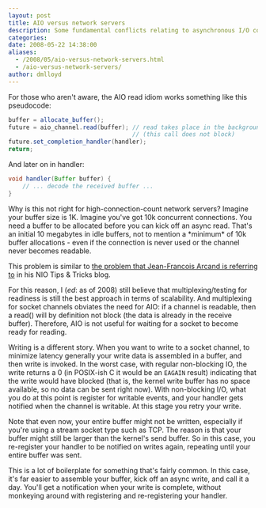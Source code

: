 ```yaml
---
layout: post
title: AIO versus network servers
description: Some fundamental conflicts relating to asynchronous I/O compared to traditional sockets.
categories: 
date: 2008-05-22 14:38:00
aliases:
  - /2008/05/aio-versus-network-servers.html
  - /aio-versus-network-servers/
author: dmlloyd
---
```

 For those who aren't aware, the AIO read idiom works something like this pseudocode:


```java
buffer = allocate_buffer();
future = aio_channel.read(buffer); // read takes place in the background
                                   // (this call does not block)
future.set_completion_handler(handler);
return;
```

And later on in handler:

```java
void handler(Buffer buffer) {  
    // ... decode the received buffer ...  
}
```

Why is this not right for high\-connection\-count network servers? Imagine your buffer size is 1K. Imagine you've got 10k concurrent connections. You need a buffer to be allocated before you can kick off an async read. That's an initial 10 megabytes in idle buffers, not to mention a \*minimum\* of 10k buffer allocations \- even if the connection is never used or the channel never becomes readable.

This problem is similar to <a href="http://weblogs.java.net/blog/jfarcand/archive/2006/06/tricks_and_tips.html">the problem that Jean-Francois Arcand is referring to</a> in his NIO Tips & Tricks blog.

For this reason, I (*ed*: as of 2008) still believe that multiplexing/testing for readiness is still the best approach in terms of scalability. And multiplexing for socket channels obviates the need for AIO: if a channel is readable, then a read() will by definition not block (the data is already in the receive buffer). Therefore, AIO is not useful for waiting for a socket to become ready for reading.

Writing is a different story. When you want to write to a socket channel, to minimize latency generally your write data is assembled in a buffer, and then write is invoked. In the worst case, with regular non\-blocking IO, the write returns a 0 (in POSIX\-ish C it would be an `EAGAIN` result) indicating that the write would have blocked (that is, the kernel write buffer has no space available, so no data can be sent right now). With non\-blocking I/O, what you do at this point is register for writable events, and your handler gets notified when the channel is writable. At this stage you retry your write.

Note that even now, your entire buffer might not be written, especially if you're using a stream socket type such as TCP. The reason is that your buffer might still be larger than the kernel's send buffer. So in this case, you re-register your handler to be notified on writes again, repeating until your entire buffer was sent.

This is a lot of boilerplate for something that's fairly common. In this case, it's far easier to assemble your buffer, kick off an async write, and call it a day. You'll get a notification when your write is complete, without monkeying around with registering and re\-registering your handler.